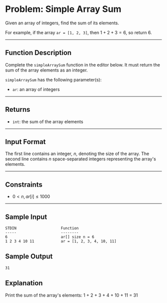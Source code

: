 # Problem: Simple Array Sum

Given an array of integers, find the sum of its elements.

For example, if the array `ar = [1, 2, 3]`, then $1 + 2 + 3 = 6$, so return $6$.

---

## Function Description

Complete the `simpleArraySum` function in the editor below. It must return the sum of the array elements as an integer.

`simpleArraySum` has the following parameter(s):

- `ar`: an array of integers

---

## Returns

- `int`: the sum of the array elements

---

## Input Format

The first line contains an integer, $n$, denoting the size of the array.
The second line contains $n$ space-separated integers representing the array's elements.

---

## Constraints

- $0 < n, ar[i] \le 1000$

---

## Sample Input

```
STDIN                    Function
-----                    --------
6                        ar[] size n = 6
1 2 3 4 10 11            ar = [1, 2, 3, 4, 10, 11]
```

## Sample Output

```
31
```

## Explanation

Print the sum of the array's elements:
1 + 2 + 3 + 4 + 10 + 11 = 31
